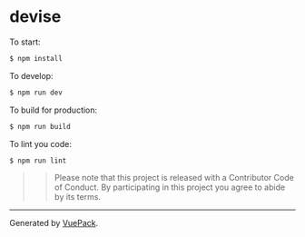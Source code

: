 # devise

To start:

```bash
$ npm install
```

To develop:

```bash
$ npm run dev
```

To build for production:

```bash
$ npm run build
```

To lint you code:

```bash
$ npm run lint
```

>> Please note that this project is released with a Contributor Code of Conduct.
>> By participating in this project you agree to abide by its terms.

---

Generated by [VuePack](https://github.com/egoist/vuepack).
